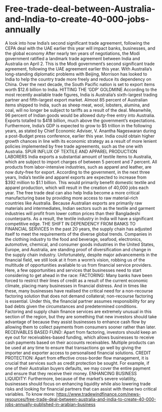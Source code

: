 # Free-trade-deal-between-Australia-and-India-to-create-40-000-jobs-annually
A look into how India’s second significant trade agreement, following the CEPA deal with the UAE earlier this year will impact banks, businesses, and the global economy After nearly ten years of negotiations, the Modi government ratified a landmark trade agreement between India and Australia on April 2. This is the Modi government’s second significant trade agreement, following the UAE agreement earlier this year.  With Australia’s long-standing diplomatic problems with Beijing, Morrison has looked to India to help the country trade more freely and reduce its dependency on China.  Over the next decade, the South Pacific nation is set to export items worth $12.6 billion to India.  HITTING THE ‘GDP’ GOLDMINE According to the most recently available trade figures, India is Australia’s sixth-largest trading partner and fifth-largest export market.  Almost 85 percent of Australian items shipped to India, such as sheep meat, wool, lobsters, alumina, and coal, will no longer be subject to tariffs as a result of the deal.  Meanwhile, 96 percent of Indian goods would be allowed duty-free entry into Australia.  Exports totalled to $418 billion, much above the government’s expectations. Furthermore, India’s GDP is expected to grow to $5 trillion in the following years, as stated by Chief Economic Adviser, V. Anantha Nageswaran during a post-Budget press conference, earlier this year.  India could obtain higher growth chances in line with its economic strategy as a result of more lenient policies implemented by free trade agreements, such as the one with Australia.  SPUR INFLUX OF TEXTILE AND APPAREL PRODUCTION LABORERS India exports a substantial amount of textile items to Australia, which are subject to import charges of between 5 percent and 7 percent. All products from labor-intensive industries, such as apparel and leather, are now duty-free for export.  According to the government, in the next three years, India’s textile and apparel exports are expected to increase from $392 million to $1.1 billion.  This would primarily benefit domestic textile and apparel production, which will result in the creation of 40,000 jobs each year.  The free trade deal can also help India become a more critical manufacturing base by providing more access to raw material-rich countries like Australia.  Because Australian exports are primarily raw materials and intermediates, Indian sectors such as the textile and garment industries will profit from lower cotton prices than their Bangladeshi counterparts. As a result, the textile industry in India will have a significant competitive edge.  THE SHIFT IN DEPENDENCY FROM BANKS TO FINANCIAL SERVICES In the past 20 years, the supply chain has adjusted itself to meet the requirements of the diverse global trends.  Companies in the clothing industry to the food and beverage, seafood, electronics, automotive, chemical, and consumer goods industries in the United States, Europe, and Australia, are standing proof of diversification and change in the supply chain industry.  Unfortunately, despite major advancements in the financial field, we still look at it from a worm’s vision, robbing us of the multitude of opportunities available to us from financial service providers.  Here, a few opportunities and services that businesses need to start considering to get ahead in the race:  FACTORING: Many banks have been forced to restrict their lines of credit as a result of the current economic climate, placing many businesses in financial distress.  And in times like these, many businesses have realised the critical need for a non-recourse factoring solution that does not demand collateral; non-recourse factoring is essential.  Under this, the financial partner assumes responsibility for any bad debts given the circumstances and predetermined conditions.  Factoring and supply chain finance services are extremely unusual in this section of the region, but they are something that new investors should take advantage of because they assist businesses to enhance cash flow by allowing them to collect payments from consumers sooner rather than later.  RECEIVABLES BASED FUND: Apart from factoring, investors should keep an eye out for receivables-based funding, which allows businesses to receive cash payments based on their accounts receivables.  Multiple products can be used at any time to ensure that transactions go well by giving the importer and exporter access to personalised financial solutions.  CREDIT PROTECTION: Apart from effective cross-border flow management, it is crucial that services such as credit protection be sought.  For example, if one of their Australian buyers defaults, we may cover the entire payment and ensure that they receive their money.  ENHANCING BUSINESS LIQUIDITY: Furthermore, because of the market’s severe volatility, businesses should focus on enhancing liquidity while also lowering trade risks and looking for financial partners that can assist with these two critical variables. To know more: https://www.tradewindfinance.com/news-resources/free-trade-deal-between-australia-and-india-to-create-40-000-jobs-annually-published-in-arabian-business

